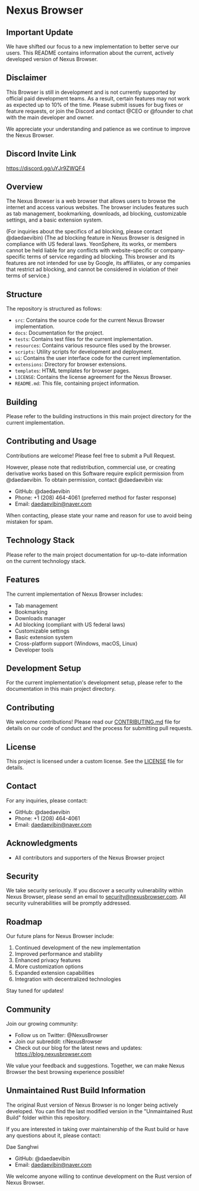 # Nexus Browser

## Important Update

We have shifted our focus to a new implementation to better serve our users. This README contains information about the current, actively developed version of Nexus Browser.

## Disclaimer

This Browser is still in development and is not currently supported by official paid development teams. As a result, certain features may not work as expected up to 10% of the time. Please submit issues for bug fixes or feature requests, or join the Discord and contact @CEO or @founder to chat with the main developer and owner.

We appreciate your understanding and patience as we continue to improve the Nexus Browser.

## Discord Invite Link

https://discord.gg/uYJr9ZWQF4

## Overview

The Nexus Browser is a web browser that allows users to browse the internet and access various websites. The browser includes features such as tab management, bookmarking, downloads, ad blocking, customizable settings, and a basic extension system.

(For inquiries about the specifics of ad blocking, please contact @daedaevibin)
(The ad blocking feature in Nexus Browser is designed in compliance with US federal laws. YeonSphere, its works, or members cannot be held liable for any conflicts with website-specific or company-specific terms of service regarding ad blocking. This browser and its features are not intended for use by Google, its affiliates, or any companies that restrict ad blocking, and cannot be considered in violation of their terms of service.)

## Structure

The repository is structured as follows:

- `src`: Contains the source code for the current Nexus Browser implementation.
- `docs`: Documentation for the project.
- `tests`: Contains test files for the current implementation.
- `resources`: Contains various resource files used by the browser.
- `scripts`: Utility scripts for development and deployment.
- `ui`: Contains the user interface code for the current implementation.
- `extensions`: Directory for browser extensions.
- `templates`: HTML templates for browser pages.
- `LICENSE`: Contains the license agreement for the Nexus Browser.
- `README.md`: This file, containing project information.

## Building

Please refer to the building instructions in this main project directory for the current implementation.

## Contributing and Usage

Contributions are welcome! Please feel free to submit a Pull Request.

However, please note that redistribution, commercial use, or creating derivative works based on this Software require explicit permission from @daedaevibin. To obtain permission, contact @daedaevibin via:

- GitHub: @daedaevibin
- Phone: +1 (208) 464-4061 (preferred method for faster response)
- Email: daedaevibin@naver.com

When contacting, please state your name and reason for use to avoid being mistaken for spam.

## Technology Stack

Please refer to the main project documentation for up-to-date information on the current technology stack.

## Features

The current implementation of Nexus Browser includes:

- Tab management
- Bookmarking
- Downloads manager
- Ad blocking (compliant with US federal laws)
- Customizable settings
- Basic extension system
- Cross-platform support (Windows, macOS, Linux)
- Developer tools

## Development Setup

For the current implementation's development setup, please refer to the documentation in this main project directory.

## Contributing

We welcome contributions! Please read our [CONTRIBUTING.md](CONTRIBUTING.md) file for details on our code of conduct and the process for submitting pull requests.

## License

This project is licensed under a custom license. See the [LICENSE](LICENSE) file for details.

## Contact

For any inquiries, please contact:
- GitHub: @daedaevibin
- Phone: +1 (208) 464-4061
- Email: daedaevibin@naver.com

## Acknowledgments

- All contributors and supporters of the Nexus Browser project

## Security

We take security seriously. If you discover a security vulnerability within Nexus Browser, please send an email to security@nexusbrowser.com. All security vulnerabilities will be promptly addressed.

## Roadmap

Our future plans for Nexus Browser include:

1. Continued development of the new implementation
2. Improved performance and stability
3. Enhanced privacy features
4. More customization options
5. Expanded extension capabilities
6. Integration with decentralized technologies

Stay tuned for updates!

## Community

Join our growing community:

- Follow us on Twitter: @NexusBrowser
- Join our subreddit: r/NexusBrowser
- Check out our blog for the latest news and updates: https://blog.nexusbrowser.com

We value your feedback and suggestions. Together, we can make Nexus Browser the best browsing experience possible!

## Unmaintained Rust Build Information

The original Rust version of Nexus Browser is no longer being actively developed. You can find the last modified version in the "Unmaintained Rust Build" folder within this repository.

If you are interested in taking over maintainership of the Rust build or have any questions about it, please contact:

Dae Sanghwi
- GitHub: @daedaevibin
- Email: daedaevibin@naver.com

We welcome anyone willing to continue development on the Rust version of Nexus Browser.